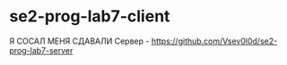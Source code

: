 # se2-prog-lab7-client
Я СОСАЛ МЕНЯ СДАВАЛИ
Сервер - https://github.com/Vsev0l0d/se2-prog-lab7-server

